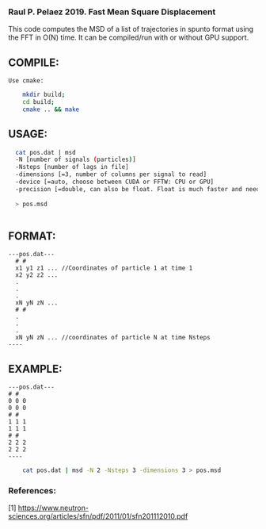 ### Raul P. Pelaez 2019. Fast Mean Square Displacement    
  
      
  This code computes the MSD of a list of trajectories in spunto format using the FFT in O(N) time.  It can be compiled/run with or without GPU support.
  
##  COMPILE:  
	  
	Use cmake:  
```bash  
	mkdir build;  
	cd build;  
	cmake .. && make  
```  
  
##  USAGE:  
  
``` bash  
  cat pos.dat | msd   
  -N [number of signals (particles)]  
  -Nsteps [number of lags in file]  
  -dimensions [=3, number of columns per signal to read]  
  -device [=auto, choose between CUDA or FFTW: CPU or GPU]   
  -precision [=double, can also be float. Float is much faster and needs half the memory]  
  
  > pos.msd  
   
```  
    
##  FORMAT:    
  
```   
---pos.dat---  
  # #  
  x1 y1 z1 ... //Coordinates of particle 1 at time 1  
  x2 y2 z2 ...  
  .  
  .  
  .  
  xN yN zN ...  
  # #  
  .  
  .  
  .  
  xN yN zN ... //coordinates of particle N at time Nsteps  
----  
```
##  EXAMPLE:  
  ```
  ---pos.dat---  
  # #  
  0 0 0  
  0 0 0  
  # #  
  1 1 1  
  1 1 1  
  # #  
  2 2 2  
  2 2 2  
  ----  
  ```
  
```bash  
	cat pos.dat | msd -N 2 -Nsteps 3 -dimensions 3 > pos.msd  
```  
  
        
    
    
    
### References:    
[1] https://www.neutron-sciences.org/articles/sfn/pdf/2011/01/sfn201112010.pdf    
    
    
